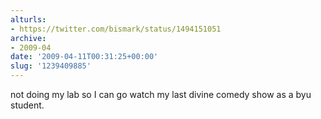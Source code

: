 ```yaml
---
alturls:
- https://twitter.com/bismark/status/1494151051
archive:
- 2009-04
date: '2009-04-11T00:31:25+00:00'
slug: '1239409885'
---
```


not doing my lab so I can go watch my last divine comedy show as a byu student.


